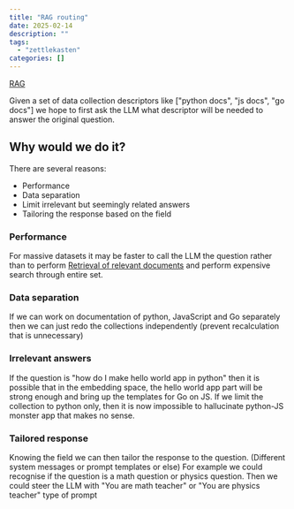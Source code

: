 ```yaml
---
title: "RAG routing"
date: 2025-02-14
description: ""
tags: 
  - "zettlekasten"
categories: []
---
```


[RAG](zettelkasten/RAG.md)

Given a set of data collection descriptors like \["python docs", "js docs", "go
docs"\] we hope to first ask the LLM what descriptor will be needed to answer
the original question. 

## Why would we do it?
There are several reasons:

- Performance
- Data separation
- Limit irrelevant but seemingly related answers
- Tailoring the response based on the field

### Performance

For massive datasets it may be faster to call the LLM the question rather than to perform [Retrieval of relevant documents](Retrieval%20of%20relevant%20documents.md) and perform expensive search through entire set. 

### Data separation

If we can work on documentation of python, JavaScript and Go separately then we
can just redo the collections independently (prevent recalculation that is
unnecessary)

### Irrelevant answers

If the question is "how do I make hello world app in python" then it is possible
that in the embedding space, the hello world app part will be strong enough and
bring up the templates for Go on JS. If we limit the collection to python only,
then it is now impossible to hallucinate python-JS monster app that makes no
sense. 

### Tailored response

Knowing the field we can then tailor the response to the question.
(Different system messages or prompt templates or else)
For example we could recognise if the question is a math question or physics
question. 
Then we could steer the LLM with "You are math teacher" or "You are physics
teacher" type of prompt
